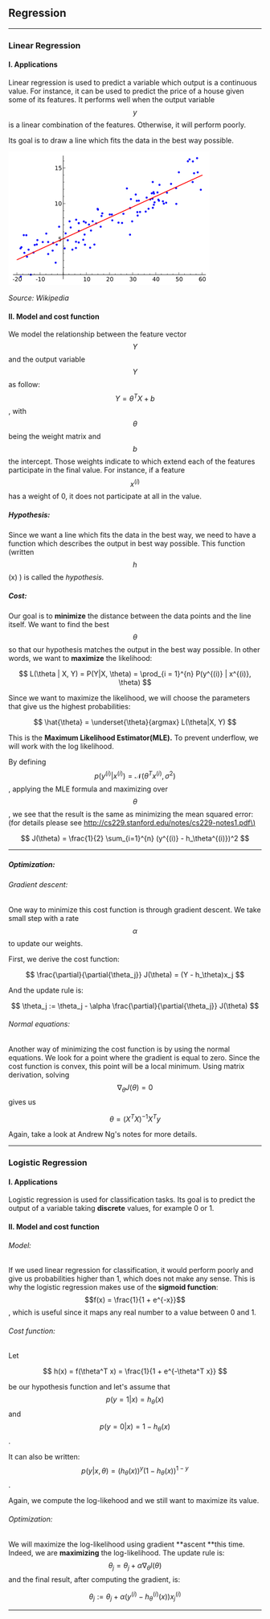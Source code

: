 ## Regression

---

### Linear Regression

#### **I. Applications**

Linear regression is used to predict a variable which output is a continuous value. For instance, it can be used to predict the price of a house given some of its features. It performs well when the output variable $$y$$ is a linear combination of the features. Otherwise, it will perform poorly.

Its goal is to draw a line which fits the data in the best way possible.

![](/assets/linear_regression.png)

_Source: Wikipedia_

#### **II. Model and cost function**

We model the relationship between the feature vector $$Y$$ and the output variable $$Y$$ as follow: $$Y = \theta^T X + b$$, with $$\theta$$ being the weight matrix and $$b$$ the intercept. Those weights indicate to which extend each of the features participate in the final value. For instance, if a feature $$x^{(i)}$$ has a weight of 0, it does not participate at all in the value.

##### **Hypothesis:**

Since we want a line which fits the data in the best way,  we need to have a function which describes the output in best way possible. This function \(written $$h$$\(x\) \) is called the _hypothesis._

##### **Cost:**

Our goal is to **minimize** the distance between the data points and the line itself. We want to find the best $$\theta$$ so that our hypothesis matches the output in the best way possible. In other words, we want to **maximize** the likelihood:


$$
L(\theta | X, Y) = P(Y|X, \theta) = \prod_{i = 1}^{n} P(y^{(i)} | x^{(i)}, \theta)
$$


Since we want to maximize the likelihood, we will choose the parameters that give us the highest probabilities:


$$
\hat{\theta} = \underset{\theta}{argmax}  
L(\theta|X, Y)
$$


This is the **Maximum Likelihood Estimator\(MLE\).** To prevent underflow, we will work with the log likelihood.

By defining $$p(y^{(i)}|x^{(i)}) = \mathcal{N}(\theta^T x^{(i)}, \sigma^2)$$,  applying the MLE formula and maximizing over $$\theta$$, we see that the result is the same as minimizing the mean squared error: \(for details please see [http://cs229.stanford.edu/notes/cs229-notes1.pdf\)](http://cs229.stanford.edu/notes/cs229-notes1.pdf)


$$
J(\theta) = \frac{1}{2} \sum_{i=1}^{n} (y^{(i)} - h_\theta^{(i)})^2
$$


---

##### **Optimization:**

###### Gradient descent:

One way to minimize this cost function is through gradient descent. We take small step with a rate $$\alpha$$ to update our weights.

First, we derive the cost function:


$$
\frac{\partial}{\partial{\theta_j}} J(\theta) = (Y - h_\theta)x_j
$$


And the update rule is:


$$
\theta_j := \theta_j - \alpha \frac{\partial}{\partial{\theta_j}} J(\theta)
$$


###### Normal equations:

Another way of minimizing the cost function is by using the normal equations. We look for a point where the gradient is equal to zero. Since the cost function is convex, this point will be a local minimum. Using matrix derivation, solving $$\nabla_\theta J(\theta) = 0$$ gives us

$$\theta = (X^T X)^{-1} X^T y$$

Again, take a look at Andrew Ng's notes for more details.

---

### Logistic Regression

#### I. Applications

Logistic regression is used for classification tasks. Its goal is to predict the output of a variable taking **discrete** values, for example 0 or 1.

#### II. Model and cost function

###### Model:

If we used linear regression for classification, it would perform poorly and give us probabilities higher than 1, which does not make any sense. This is why the logistic regression makes use of the **sigmoid function**: $$f(x) = \frac{1}{1 + e^{-x}}$$ , which is useful since it maps any real number to a value between 0 and 1.

###### Cost function:

Let


$$
h(x) = f(\theta^T x) = \frac{1}{1 + e^{-\theta^T x}}
$$


be our hypothesis function and let's assume that $$p(y = 1 | x) = h_\theta(x)$$ and $$p(y = 0|x) = 1 - h_\theta(x)$$ .

It can also be written: $$p(y|x, \theta) = (h_\theta(x))^y (1 - h_\theta(x))^{1 - y}$$.

Again, we compute the log-likehood and we still want to maximize its value.

###### Optimization:

We will maximize the log-likelihood using gradient **ascent **this time. Indeed, we are **maximizing** the log-likelihood. The update rule is: $$\theta_j = \theta_j + \alpha \nabla_\theta l(\theta)$$ and the final result, after computing the gradient, is:


$$
\theta_j := \theta_j + \alpha (y^{(i)} - h_\theta^{(i)}(x))x_j^{(i)}
$$


---

[^1]: Image taken from wikipedia

